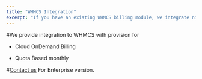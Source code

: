 ```yaml
---
title: "WHMCS Integration"
excerpt: "If you have an existing WHMCS billing module, we integrate nicely"
---
```

#We provide integration to WHMCS with provision for

- Cloud OnDemand Billing

- Quota Based monthly

#[Contact us](doc:contact-us)  For Enterprise version.